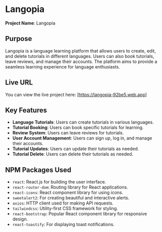 # Langopia

**Project Name**: Langopia

## Purpose

Langopia is a language learning platform that allows users to create, edit, and delete tutorials in different languages. Users can also book tutorials, leave reviews, and manage their accounts. The platform aims to provide a seamless learning experience for language enthusiasts.

## Live URL

You can view the live project here: [https://langopia-92be5.web.app]

## Key Features

- **Language Tutorials**: Users can create tutorials in various languages.
- **Tutorial Booking**: Users can book specific tutorials for learning.
- **Review System**: Users can leave reviews for tutorials.
- **User Account Management**: Users can sign up, log in, and manage their accounts.
- **Tutorial Updates**: Users can update their tutorials as needed.
- **Tutorial Delete**: Users can delete their tutorials as needed.

## NPM Packages Used

- `react`: React.js for building the user interface.
- `react-router-dom`: Routing library for React applications.
- `react-icons`: React component library for using icons.
- `sweetalert2`: For creating beautiful and interactive alerts.
- `axios`: HTTP client used for making API requests.
- `tailwindcss`: Utility-first CSS framework for styling.
- `react-bootstrap`: Popular React component library for responsive design.
- `react-toastify`: For displaying toast notifications.